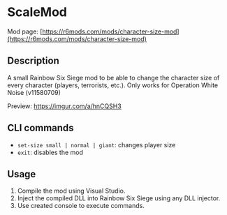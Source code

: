 # ScaleMod

Mod page: [https://r6mods.com/mods/character-size-mod](https://r6mods.com/mods/character-size-mod)

## Description
A small Rainbow Six Siege mod to be able to change the character size of every character (players, terrorists, etc.).
Only works for Operation White Noise (v11580709)

Preview:
https://imgur.com/a/hnCQSH3

## CLI commands
- `set-size small | normal | giant`: changes player size
- `exit`: disables the mod

## Usage
1. Compile the mod using Visual Studio.
2. Inject the compiled DLL into Rainbow Six Siege using any DLL injector.
3. Use created console to execute commands.
